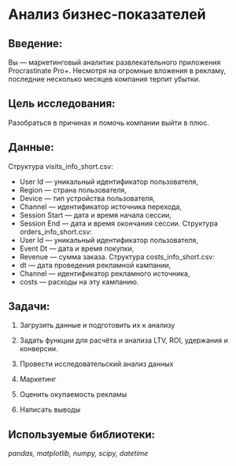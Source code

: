 #  Анализ бизнес-показателей
## Введение:
Вы — маркетинговый аналитик развлекательного приложения Procrastinate Pro+. Несмотря на огромные вложения в рекламу, последние несколько месяцев компания терпит убытки.

## Цель исследования:
Разобраться в причинах и помочь компании выйти в плюс.

## Данные:

Структура visits_info_short.csv:
  - User Id — уникальный идентификатор пользователя,
  - Region — страна пользователя,
  - Device — тип устройства пользователя,
  - Channel — идентификатор источника перехода,
  - Session Start — дата и время начала сессии,
  - Session End — дата и время окончания сессии.
Структура orders_info_short.csv:
  - User Id — уникальный идентификатор пользователя,
  - Event Dt — дата и время покупки,
  - Revenue — сумма заказа.
Структура costs_info_short.csv:
  -  dt — дата проведения рекламной кампании,
  -  Channel — идентификатор рекламного источника,
  -  costs — расходы на эту кампанию.

## Задачи:
1. Загрузить данные и подготовить их к анализу

2. Задать функции для расчёта и анализа LTV, ROI, удержания и конверсии.

3. Провести исследовательский анализ данных

4. Маркетинг

5. Оценить окупаемость рекламы

6. Написать выводы


## Используемые библиотеки:
  *pandas, matplotlib, numpy, scipy, datetime*

 
